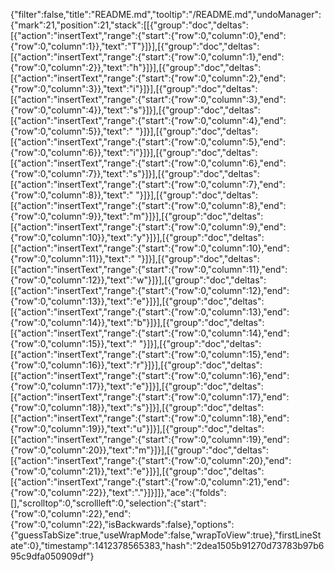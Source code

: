 {"filter":false,"title":"README.md","tooltip":"/README.md","undoManager":{"mark":21,"position":21,"stack":[[{"group":"doc","deltas":[{"action":"insertText","range":{"start":{"row":0,"column":0},"end":{"row":0,"column":1}},"text":"T"}]}],[{"group":"doc","deltas":[{"action":"insertText","range":{"start":{"row":0,"column":1},"end":{"row":0,"column":2}},"text":"h"}]}],[{"group":"doc","deltas":[{"action":"insertText","range":{"start":{"row":0,"column":2},"end":{"row":0,"column":3}},"text":"i"}]}],[{"group":"doc","deltas":[{"action":"insertText","range":{"start":{"row":0,"column":3},"end":{"row":0,"column":4}},"text":"s"}]}],[{"group":"doc","deltas":[{"action":"insertText","range":{"start":{"row":0,"column":4},"end":{"row":0,"column":5}},"text":" "}]}],[{"group":"doc","deltas":[{"action":"insertText","range":{"start":{"row":0,"column":5},"end":{"row":0,"column":6}},"text":"i"}]}],[{"group":"doc","deltas":[{"action":"insertText","range":{"start":{"row":0,"column":6},"end":{"row":0,"column":7}},"text":"s"}]}],[{"group":"doc","deltas":[{"action":"insertText","range":{"start":{"row":0,"column":7},"end":{"row":0,"column":8}},"text":" "}]}],[{"group":"doc","deltas":[{"action":"insertText","range":{"start":{"row":0,"column":8},"end":{"row":0,"column":9}},"text":"m"}]}],[{"group":"doc","deltas":[{"action":"insertText","range":{"start":{"row":0,"column":9},"end":{"row":0,"column":10}},"text":"y"}]}],[{"group":"doc","deltas":[{"action":"insertText","range":{"start":{"row":0,"column":10},"end":{"row":0,"column":11}},"text":" "}]}],[{"group":"doc","deltas":[{"action":"insertText","range":{"start":{"row":0,"column":11},"end":{"row":0,"column":12}},"text":"w"}]}],[{"group":"doc","deltas":[{"action":"insertText","range":{"start":{"row":0,"column":12},"end":{"row":0,"column":13}},"text":"e"}]}],[{"group":"doc","deltas":[{"action":"insertText","range":{"start":{"row":0,"column":13},"end":{"row":0,"column":14}},"text":"b"}]}],[{"group":"doc","deltas":[{"action":"insertText","range":{"start":{"row":0,"column":14},"end":{"row":0,"column":15}},"text":" "}]}],[{"group":"doc","deltas":[{"action":"insertText","range":{"start":{"row":0,"column":15},"end":{"row":0,"column":16}},"text":"r"}]}],[{"group":"doc","deltas":[{"action":"insertText","range":{"start":{"row":0,"column":16},"end":{"row":0,"column":17}},"text":"e"}]}],[{"group":"doc","deltas":[{"action":"insertText","range":{"start":{"row":0,"column":17},"end":{"row":0,"column":18}},"text":"s"}]}],[{"group":"doc","deltas":[{"action":"insertText","range":{"start":{"row":0,"column":18},"end":{"row":0,"column":19}},"text":"u"}]}],[{"group":"doc","deltas":[{"action":"insertText","range":{"start":{"row":0,"column":19},"end":{"row":0,"column":20}},"text":"m"}]}],[{"group":"doc","deltas":[{"action":"insertText","range":{"start":{"row":0,"column":20},"end":{"row":0,"column":21}},"text":"e"}]}],[{"group":"doc","deltas":[{"action":"insertText","range":{"start":{"row":0,"column":21},"end":{"row":0,"column":22}},"text":"."}]}]]},"ace":{"folds":[],"scrolltop":0,"scrollleft":0,"selection":{"start":{"row":0,"column":22},"end":{"row":0,"column":22},"isBackwards":false},"options":{"guessTabSize":true,"useWrapMode":false,"wrapToView":true},"firstLineState":0},"timestamp":1412378565383,"hash":"2dea1505b91270d73783b97b695c9dfa050909df"}